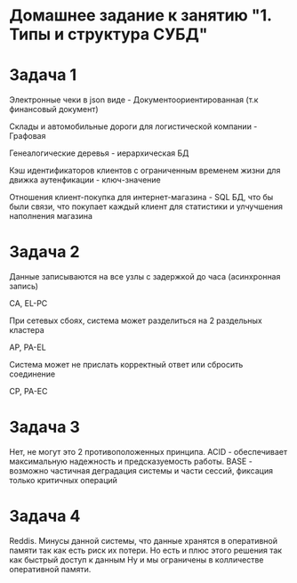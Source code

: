 # Домашнее задание к занятию "1. Типы и структура СУБД"

# Задача 1

Электронные чеки в json виде - Документоориентированная (т.к финансовый документ)

Склады и автомобильные дороги для логистической компании - Графовая

Генеалогические деревья - иерархическая БД

Кэш идентификаторов клиентов с ограниченным временем жизни для движка аутенфикации - ключ-значение 

Отношения клиент-покупка для интернет-магазина - SQL БД, что бы были связи, что покупает каждый клиент для статистики и улчучшения наполнения магазина


# Задача 2

Данные записываются на все узлы с задержкой до часа (асинхронная запись)

CA, EL-PC

При сетевых сбоях, система может разделиться на 2 раздельных кластера

AP, PA-EL

Система может не прислать корректный ответ или сбросить соединение

CP, PA-EC

# Задача 3

Нет, не могут это 2 противоположенных принципа. ACID - обеспечивает максимальную надежность и предсказуемость работы. 
BASE -  возможно частичная деградация системы и части сессий, фиксация только критичных операций

# Задача 4

Reddis. Минусы данной системы, что данные хранятся в оперативной памяти так как есть риск их потери. Но есть и плюс этого решения так как быстрый доступ к данным
Ну и мы ограничены в колличестве оперативной памяти.